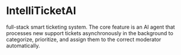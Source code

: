 # IntelliTicketAI
full-stack smart ticketing system. The core feature is an AI agent that processes new support tickets asynchronously in the background to categorize, prioritize, and assign them to the correct moderator automatically.
